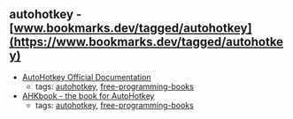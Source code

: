 autohotkey - [www.bookmarks.dev/tagged/autohotkey](https://www.bookmarks.dev/tagged/autohotkey)
---
* [AutoHotkey Official Documentation](https://autohotkey.com/docs/AutoHotkey.htm)
    * tags: [autohotkey](../tagged/autohotkey.md), [free-programming-books](../tagged/free-programming-books.md)
* [AHKbook - the book for AutoHotkey](http://ahkscript.github.io/ahkbook/index.html)
    * tags: [autohotkey](../tagged/autohotkey.md), [free-programming-books](../tagged/free-programming-books.md)
